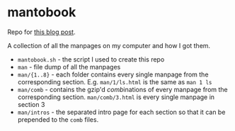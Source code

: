 # mantobook

Repo for [this blog post](https://frog.ski/blog/all-the-manpages).

A collection of all the manpages on my computer and how I got them.

- `mantobook.sh` - the script I used to create this repo
- `man` - file dump of all the manpages
- `man/{1..8}` - each folder contains every single manpage from the corresponding section. E.g. `man/1/ls.html` is the same as `man 1 ls`
- `man/comb` - contains the gzip'd *comb*inations of every manpage from the corresponding section. `man/comb/3.html` is every single manpage in section 3
- `man/intros` - the separated intro page for each section so that it can be prepended to the `comb` files.
